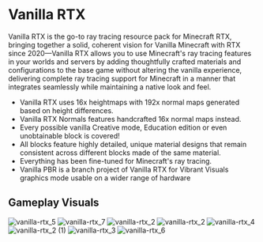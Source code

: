 # Vanilla RTX
Vanilla RTX is the go-to ray tracing resource pack for Minecraft RTX, bringing together a solid, coherent vision for Vanilla Minecraft with RTX since 2020—Vanilla RTX allows you to use Minecraft's ray tracing features in your worlds and servers by adding thoughtfully crafted materials and configurations to the base game without altering the vanilla experience, delivering complete ray tracing support for Minecraft in a manner that integrates seamlessly while maintaining a native look and feel.

- Vanilla RTX uses 16x heightmaps with 192x normal maps generated based on height differences.
- Vanilla RTX Normals features handcrafted 16x normal maps instead.
- Every possible vanilla Creative mode, Education edition or even unobtainable block is covered!
- All blocks feature highly detailed, unique material designs that remain consistent across different blocks made of the same material.
- Everything has been fine-tuned for Minecraft's ray tracing.
- Vanilla PBR is a branch project of Vanilla RTX for Vibrant Visuals graphics mode usable on a wider range of hardware

## Gameplay Visuals 
![vanilla-rtx_5](https://github.com/user-attachments/assets/56c0dc67-0e7e-4a4a-8f68-f49e3903ba2e)
![vanilla-rtx_7](https://github.com/user-attachments/assets/1d0ed3af-056b-4faf-b7dc-9269306e3aa8)
![vanilla-rtx_2](https://github.com/user-attachments/assets/1c22dad6-7b5f-42df-8f4c-f1884901036a)
![vanilla-rtx_2](https://github.com/user-attachments/assets/c3ed0669-535b-4597-97e4-95c5f02e3f9b)
![vanilla-rtx_4](https://github.com/user-attachments/assets/58055c47-6e81-4732-b3cd-50fde9208020)
![vanilla-rtx_2 (1)](https://github.com/user-attachments/assets/d3bfaeb2-d923-4ce1-a903-189ecd7a9222)
![vanilla-rtx_3](https://github.com/user-attachments/assets/b31c071e-d5b1-4b65-b910-40961eb84604)
![vanilla-rtx_6](https://github.com/user-attachments/assets/6bf35169-c928-427a-98b7-0a0f80b99a60)
